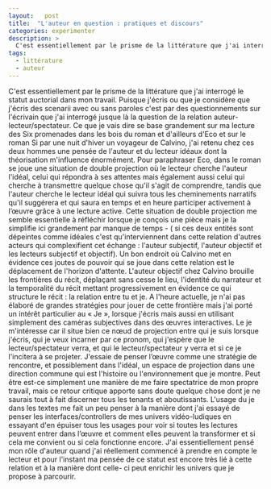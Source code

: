 ```yaml
---
layout:   post
title:  "L'auteur en question : pratiques et discours"
categories: experimenter
description: >
  C'est essentiellement par le prisme de la littérature que j'ai interrogé le statut auctorial dans mon travail. Puisque j'écris ou que je considère que j'écris des scenarii avec ou sans paroles c'est par des questionnements sur l'écrivain que j'ai interrogé jusque là la question de la relation auteur-lecteur/spectateur.
tags:
  - littérature
  - auteur
---
```


C'est essentiellement par le prisme de la littérature que j'ai interrogé le statut auctorial dans mon travail. Puisque j'écris ou que je considère que j'écris des scenarii avec ou sans paroles c'est par des questionnements sur l'écrivain que j'ai interrogé jusque là la question de la relation auteur-lecteur/spectateur. Ce que je vais dire se base grandement sur ma lecture des Six promenades dans les bois du roman et d'ailleurs d'Eco et sur le roman Si par une nuit d'hiver un voyageur de Calvino, j'ai retenu chez ces deux hommes une pensée de l'auteur et du lecteur idéaux dont la théorisation m'influence énormément. Pour paraphraser Eco, dans le roman se joue une situation de double projection où le lecteur cherche l'auteur l'idéal, celui qui répondra à ses attentes mais également aussi celui qui cherche à transmettre quelque chose qu'il s'agit de comprendre, tandis que l'auteur cherche le lecteur idéal qui suivra tous les cheminements narratifs qu'il suggérera et qui saura en temps et en heure participer activement à l’œuvre grâce à une lecture active. Cette situation de double projection me semble essentielle à réfléchir lorsque je conçois une pièce mais je la simplifie ici grandement par manque de temps - ( si ces deux entités sont dépeintes comme idéales c'est qu'interviennent dans cette relation d'autres acteurs qui complexifient cet échange : l'auteur subjectif, l'auteur objectif et les lecteurs subjectif et objectif). Un bon endroit où Calvino met en évidence ces joutes de pouvoir qui se joue dans cette relation est le déplacement de l'horizon d'attente. L'auteur objectif chez Calvino brouille les frontières du récit, déplaçant sans cesse le lieu, l'identité du narrateur et la temporalité du récit mettant progressivement en évidence ce qui structure le récit : la relation entre tu et je. A l'heure actuelle, je n'ai pas élaboré de grandes stratégies pour jouer de cette frontière mais j'ai porté un intérêt particulier au « Je », lorsque j'écris mais aussi en utilisant simplement des caméras subjectives dans des œuvres interactives. Le je m'intéresse car il situe bien ce nœud de projection entre qui je suis lorsque j'écris, qui je veux incarner par ce pronom, qui j'espère que le lecteur/spectateur verra, et qui le lecteur/spectateur y verra et si ce je l'incitera à se projeter. J'essaie de penser l’œuvre comme une stratégie de rencontre, et possiblement dans l'idéal, un espace de projection dans une direction commune qui est l'histoire ou l'environnement que je montre. Peut être est-ce simplement une manière de me faire spectatrice de mon propre travail, mais ce retour critique apporte sans doute quelque chose dont je ne saurais tout à fait discerner tous les tenants et aboutissants. L'usage du je dans les textes me fait un peu penser à la manière dont j'ai essayé de penser les interfaces/controllers de mes univers vidéo-ludiques en essayant d'en épuiser tous les usages pour voir si toutes les lectures peuvent entrer dans l’œuvre et comment elles peuvent la transformer et si cela me convient ou si cela fonctionne encore. J'ai essentiellement pensé mon rôle d'auteur quand j'ai réellement commencé à prendre en compte le lecteur et pour l'instant ma pensée de ce statut est encore très lié à cette relation et à la manière dont celle- ci peut enrichir les univers que je propose à parcourir.